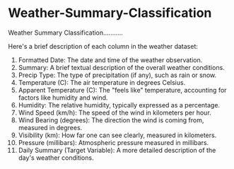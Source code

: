 # Weather-Summary-Classification
Weather Summary Classification...........

Here's a brief description of each column in the weather dataset:
1.	Formatted Date: The date and time of the weather observation.
2.	Summary: A brief textual description of the overall weather conditions.
3.	Precip Type: The type of precipitation (if any), such as rain or snow.
4.	Temperature (C): The air temperature in degrees Celsius.
5.	Apparent Temperature (C): The "feels like" temperature, accounting for factors like humidity and wind.
6.	Humidity: The relative humidity, typically expressed as a percentage.
7.	Wind Speed (km/h): The speed of the wind in kilometers per hour.
8.	Wind Bearing (degrees): The direction the wind is coming from, measured in degrees.
9.	Visibility (km): How far one can see clearly, measured in kilometers.
10.	Pressure (millibars): Atmospheric pressure measured in millibars.
11.	Daily Summary (Target Variable): A more detailed description of the day's weather conditions.
